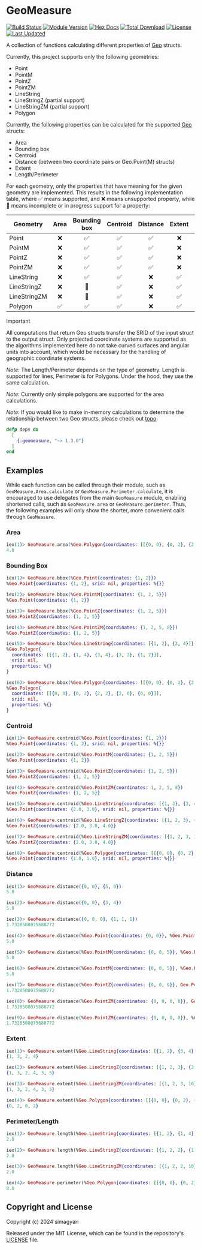 # GeoMeasure

[![Build Status](https://github.com/simagyari/geomeasure/actions/workflows/elixir-build-and-test.yml/badge.svg?branch=main)](https://github.com/simagyari/geomeasure/actions/workflows/elixir-build-and-test.yml)
[![Module Version](https://img.shields.io/hexpm/v/geomeasure.svg)](https://hex.pm/packages/geomeasure)
[![Hex Docs](https://img.shields.io/badge/hex-docs-lightgreen.svg)](https://hexdocs.pm/geomeasure/)
[![Total Download](https://img.shields.io/hexpm/dt/geomeasure.svg)](https://hex.pm/packages/geomeasure)
[![License](https://img.shields.io/hexpm/l/geomeasure.svg)](https://github.com/simagyari/geomeasure/blob/main/LICENSE)
[![Last Updated](https://img.shields.io/github/last-commit/simagyari/geomeasure.svg)](https://github.com/simagyari/geomeasure/commits/main)

A collection of functions calculating different properties of [Geo](https://github.com/felt/geo/tree/master) structs.

Currently, this project supports only the following geometries:

- Point
- PointM
- PointZ
- PointZM
- LineString
- LineStringZ (partial support)
- LineStringZM (partial support)
- Polygon

Currently, the following properties can be calculated for the supported [Geo](https://github.com/felt/geo/tree/master) structs:

- Area
- Bounding box
- Centroid
- Distance (between two coordinate pairs or Geo.Point(M) structs)
- Extent
- Length/Perimeter

For each geometry, only the properties that have meaning for the given geometry are implemented. This results in the following implementation table, where ✅ means supported, and ❌ means unsupported property, while 🔶 means incomplete or in progress support for a property:

| Geometry     | Area | Bounding box | Centroid | Distance | Extent | Length | Perimeter |
| ----------   | :--: | :----------: | :------: | :------: | :----: | :----: | :-------: |
| Point        | ❌   | ✅          | ✅       | ✅      | ❌     | ❌    | ❌        |
| PointM       | ❌   | ✅          | ✅       | ✅      | ❌     | ❌    | ❌        |
| PointZ       | ❌   | ✅          | ✅       | ✅      | ❌     | ❌    | ❌        |
| PointZM      | ❌   | ✅          | ✅       | ✅      | ❌     | ❌    | ❌        |
| LineString   | ❌   | ✅          | ✅       | ❌      | ✅     | ✅    | ❌        |
| LineStringZ  | ❌   | 🔶          | ✅       | ❌      | ✅     | ✅    | ❌        |
| LineStringZM | ❌   | 🔶          | ✅       | ❌      | ✅     | ✅    | ❌        |
| Polygon      | ✅   | ✅          | ✅       | ❌      | ✅     | ❌    | ✅        |

> [!IMPORTANT]
> All computations that return Geo structs transfer the SRID of the input struct to the output struct. Only projected coordinate systems are supported as the algorithms implemented here do not take curved surfaces and angular units into account, which would be necessary for the handling of geographic coordinate systems.

_Note_: The Length/Perimeter depends on the type of geometry. Length is supported for lines, Perimeter is for Polygons. Under the hood, they use the same calculation.

_Note_: Currently only simple polygons are supported for the area calculations.

_Note_: If you would like to make in-memory calculations to determine the relationship between two Geo structs, please check out [topo](https://github.com/pkinney/topo).

```elixir
defp deps do
  [
    {:geomeasure, "~> 1.3.0"}
  ]
end
```
## Examples

While each function can be called through their module, such as `GeoMeasure.Area.calculate` or `GeoMeasure.Perimeter.calculate`, it is encouraged to use delegates from the main `GeoMeasure` module, enabling shortened calls, such as `GeoMeasure.area` or `GeoMeasure.perimeter`. Thus, the following examples will only show the shorter, more convenient calls through `GeoMeasure`.

### Area

```elixir
iex(1)> GeoMeasure.area(%Geo.Polygon{coordinates: [[{0, 0}, {0, 2}, {2, 2}, {2, 0}, {0, 0}]]})
4.0
```

### Bounding Box

```elixir
iex(1)> GeoMeasure.bbox(%Geo.Point{coordinates: {1, 2}})
%Geo.Point{coordinates: {1, 2}, srid: nil, properties: %{}}

iex(2)> GeoMeasure.bbox(%Geo.PointM{coordinates: {1, 2, 5}})
%Geo.Point{coordinates: {1, 2}}

iex(3)> GeoMeasure.bbox(%Geo.PointZ{coordinates: {1, 2, 5}})
%Geo.PointZ{coordinates: {1, 2, 5}}

iex(4)> GeoMeasure.bbox(%Geo.PointZM{coordinates: {1, 2, 5, 8}})
%Geo.PointZ{coordinates: {1, 2, 5}}

iex(5)> GeoMeasure.bbox(%Geo.LineString{coordinates: [{1, 2}, {3, 4}]})
%Geo.Polygon{
  coordinates: [[{1, 2}, {1, 4}, {3, 4}, {3, 2}, {1, 2}]],
  srid: nil,
  properties: %{}
}

iex(6)> GeoMeasure.bbox(%Geo.Polygon{coordinates: [[{0, 0}, {0, 2}, {2, 2}, {2, 0}, {0, 0}]]})
%Geo.Polygon{
  coordinates: [[{0, 0}, {0, 2}, {2, 2}, {2, 0}, {0, 0}]],
  srid: nil,
  properties: %{}
}
```

### Centroid

```elixir
iex(1)> GeoMeasure.centroid(%Geo.Point{coordinates: {1, 2}})
%Geo.Point{coordinates: {1, 2}, srid: nil, properties: %{}}

iex(2)> GeoMeasure.centroid(%Geo.PointM{coordinates: {1, 2, 5}})
%Geo.Point{coordinates: {1, 2}}

iex(3)> GeoMeasure.centroid(%Geo.PointZ{coordinates: {1, 2, 5}})
%Geo.PointZ{coordinates: {1, 2, 5}}

iex(4)> GeoMeasure.centroid(%Geo.PointZM{coordinates: 1, 2, 5, 8})
%Geo.PointZ{coordinates: {1, 2, 5}}

iex(5)> GeoMeasure.centroid(%Geo.LineString{coordinates: [{1, 2}, {3, 4}]})
%Geo.Point{coordinates: {2.0, 3.0}, srid: nil, properties: %{}}

iex(6)> GeoMeasure.centroid(%Geo.LineStringZ{coordinates: [{1, 2, 3}, {3, 4, 5}]})
%Geo.PointZ{coordinates: {2.0, 3.0, 4.0}}

iex(7)> GeoMeasure.centroid(%Geo.LineStringZM{coordinates: [{1, 2, 3, 10}, {3, 4, 5, 11}]})
%Geo.PointZ{coordinates: {2.0, 3.0, 4.0}}

iex(8)> GeoMeasure.centroid(%Geo.Polygon{coordinates: [[{0, 0}, {0, 2}, {2, 2}, {2, 0}, {0, 0}]]})
%Geo.Point{coordinates: {1.0, 1.0}, srid: nil, properties: %{}}
```

### Distance

```elixir
iex(1)> GeoMeasure.distance({0, 0}, {5, 0})
5.0

iex(2)> GeoMeasure.distance({0, 0}, {3, 4})
5.0

iex(3)> GeoMeasure.distance({0, 0, 0}, {1, 1, 1})
1.7320508075688772

iex(4)> GeoMeasure.distance(%Geo.Point{coordinates: {0, 0}}, %Geo.Point{coordinates: {3, 4}})
5.0

iex(5)> GeoMeasure.distance(%Geo.PointM{coordinates: {0, 0, 5}}, %Geo.PointM{coordinates: {3, 4, 10}})
5.0

iex(6)> GeoMeasure.distance(%Geo.PointM{coordinates: {0, 0, 5}}, %Geo.Point{coordinates: {3, 4}})
5.0

iex(7)> GeoMeasure.distance(%Geo.PointZ{coordinates: {0, 0, 0}}, Geo.PointZ{coordinates: {1, 1, 1}})
1.7320508075688772

iex(8)> GeoMeasure.distance(%Geo.PointZM{coordinates: {0, 0, 0, 8}}, Geo.PointZM{coordinates: {1, 1, 1, 6}})
1.7320508075688772

iex(9)> GeoMeasure.distance(%Geo.PointZM{coordinates: {0, 0, 0, 8}}, %Geo.PointZ{coordinates: {1, 1, 1}})
1.7320508075688772
```

### Extent

```elixir
iex(1)> GeoMeasure.extent(%Geo.LineString{coordinates: [{1, 2}, {3, 4}]})
{1, 3, 2, 4}

iex(2)> GeoMeasure.extent(%Geo.LineStringZ{coordinates: [{1, 2, 3}, {3, 4, 5}]})
{1, 3, 2, 4, 3, 5}

iex(3)> GeoMeasure.extent(%Geo.LineStringZM{coordinates: [{1, 2, 3, 10}, {3, 4, 5, 11}]})
{1, 3, 2, 4, 3, 5}

iex(4)> GeoMeasure.extent(%Geo.Polygon{coordinates: [[{0, 0}, {0, 2}, {2, 2}, {2, 0}, {0, 0}]]})
{0, 2, 0, 2}
```

### Perimeter/Length

```elixir
iex(1)> GeoMeasure.length(%Geo.LineString{coordinates: [{1, 2}, {1, 4}]})
2.0

iex(2)> GeoMeasure.length(%Geo.LineStringZ{coordinates: [{1, 2, 2}, {1, 4, 2}]})
2.0

iex(3)> GeoMeasure.length(%Geo.LineStringZM{coordinates: [{1, 2, 2, 10}, {1, 4, 2, 11}]})
2.0

iex(4)> GeoMeasure.perimeter(%Geo.Polygon{coordinates: [[{0, 0}, {0, 2}, {2, 2}, {2, 0}, {0, 0}]]})
8.0
```

## Copyright and License

Copyright (c) 2024 simagyari

Released under the MIT License, which can be found in the repository's [LICENSE](https://github.com/simagyari/geomeasure/blob/main/LICENSE) file.